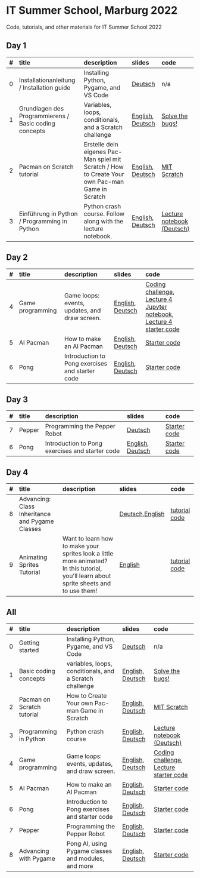 # IT Summer School, Marburg 2022
Code, tutorials, and other materials for IT Summer School 2022



## Day 1

| #    | title                                                 | description                                                                                      | slides                                                                                                                                                                                                            | code                                                                                          |
| :--- | :---------------------------------------------------- | :----------------------------------------------------------------------------------------------- | :---------------------------------------------------------------------------------------------------------------------------------------------------------------------------------------------------------------- | :-------------------------------------------------------------------------------------------- |
| 0    | Installationanleitung / Installation guide            | Installing Python, Pygame, and VS Code                                                           | [Deutsch](./Day_1/0-Installationanleitung.pdf "Installationanleitung")                                                                                                                                            | n/a                                                                                           |
| 1    | Grundlagen des Programmierens / Basic coding concepts | Variables, loops, conditionals, and a Scratch challenge                                          | [English](./Day_1/1-Basic_coding_concepts.pdf "Basic coding concepts"), [Deutsch](./Day_1/1-Grundlagen_des_Programmierens.pdf "Grundlagen des Programmierens")                                                    | [Solve the bugs!](https://scratch.mit.edu/projects/723149668/editor/ "Buggy Scratch project") |
| 2    | Pacman on Scratch tutorial                            | Erstelle dein eigenes Pac-Man spiel mit Scratch / How to Create Your own Pac-man Game in Scratch | [English](./Day_1/2-PacMan_tutorial_in_Scratch_en.pdf "How to Create Your own Pac-man Game in Scratch"), [Deutsch](./Day_1/2-PacMan_tutorial_in_Scratch_de.pdf "Erstelle dein eigenes Pac-Man spiel mit Scratch") | [MIT Scratch](https://scratch.mit.edu/  "MIT Scratch")                                        |
| 3    | Einführung in Python / Programming in Python          | Python crash course. Follow along with the lecture notebook.                                     | [English](./Day_1/3-Python_en.pdf "Introduction to Python"), [Deutsch](./Day_1/3-Python_de.pdf "Einführung in Python")                                                                                            | [Lecture notebook (Deutsch)](./Day_1/V3-Notebook.ipynb "Lecture notebook")                    |


## Day 2

| #    | title            | description                                     | slides                                                                                     | code                                                                                                                                                                                                                                                                    |
| :--- | :--------------- | :---------------------------------------------- | :----------------------------------------------------------------------------------------- | :---------------------------------------------------------------------------------------------------------------------------------------------------------------------------------------------------------------------------------------------------------------------- |
| 4    | Game programming | Game loops: events, updates, and draw screen.   | [English](./Day_2/4-Game_programming_en.pdf), [Deutsch](./Day_2/4-Game_Programming_de.pdf) | [Coding challenge](./Day_2/L4_coding_challenge "Coding challenge starter code"), [Lecture 4 Jupyter notebook](./Day_2/L4-Notebook-Part-1.ipynb "Notebook for Part 1 of lecture 4"), [Lecture 4 starter code](./Day_2/lecture_4_code "All codes that go with Lecture 4") |
| 5    | AI Pacman        | How to make an AI Pacman                        | [English](./Day_2/5-Pacman_AI_en.pdf), [Deutsch](./Day_2/5-Pacman_AI_de.pdf)               | [Starter code](./ "coming soon")                                                                                                                                                                                                                                        |
| 6    | Pong             | Introduction to Pong exercises and starter code | [English](./Day_2/6-Pre-pong_en.pdf), [Deutsch](./Day_2/6-Pre_pong_de.pdf)                 | [Starter code](./ "coming soon")                                                                                                                                                                                                                                        |


## Day 3

| #    | title  | description                                     | slides                                                                     | code                             |
| :--- | :----- | :---------------------------------------------- | :------------------------------------------------------------------------- | :------------------------------- |
| 7    | Pepper | Programming the Pepper Robot                    | [Deutsch](./Day_3/7-Pepper.pdf)                                            | [Starter code](./ "coming soon") |
| 6    | Pong   | Introduction to Pong exercises and starter code | [English](./Day_2/6-Pre-pong_en.pdf), [Deutsch](./Day_2/6-Pre_pong_de.pdf) | [Starter code](./ "coming soon") |

## Day 4

| #    | title                                           | description                                                                                                                             | slides                                                                                                                | code                                               |
| :--- | :---------------------------------------------- | :-------------------------------------------------------------------------------------------------------------------------------------- | :-------------------------------------------------------------------------------------------------------------------- | :------------------------------------------------- |
| 8    | Advancing: Class Inheritance and Pygame Classes |                                                                                                                                         | [Deutsch](./Day_4/8-inheritance_and_pygame_classes_de.pdf),[English](./Day_4/8-inheritance_and_pygame_classes_en.pdf) | [tutorial code](./ "coming soon")                  |
| 9    | Animating Sprites Tutorial                      | Want to learn how to make your sprites look a little more animated? In this tutorial, you'll learn about sprite sheets and to use them! | [English](./Day_4/animated_sprites_tutorial/9-Animating_Sprites_tutorial_en.pdf "Animated sprites tutorial")          | [tutorial code](./Day_4/animated_sprites_tutorial) |


## All


| #    | title                      | description                                             | slides                                                                                                                                                                                                              | code                                                                                                                              |
| :--- | :------------------------- | :------------------------------------------------------ | :------------------------------------------------------------------------------------------------------------------------------------------------------------------------------------------------------------------ | :-------------------------------------------------------------------------------------------------------------------------------- |
| 0    | Getting started            | Installing Python, Pygame, and VS Code                  | [Deutsch](./ "coming soon")                                                                                                                                                                                         | n/a                                                                                                                               |
| 1    | Basic coding concepts      | variables, loops, conditionals, and a Scratch challenge | [English](./slides/1-Basic_coding_concepts.pdf "Basic coding concepts"), [Deutsch](slides/1-Grundlagen_des_Programmierens.pdf "Grundlagen des Programmierens")                                                      | [Solve the bugs!](https://scratch.mit.edu/projects/723149668/editor/ "Buggy Scratch project")                                     |
| 2    | Pacman on Scratch tutorial | How to Create Your own Pac-man Game in Scratch          | [English](./slides/2-PacMan_tutorial_in_Scratch_en.pdf "How to Create Your own Pac-man Game in Scratch"), [Deutsch](./slides/2-PacMan_tutorial_in_Scratch_de.pdf "Erstelle dein eigenes Pac-Man spiel mit Scratch") | [MIT Scratch](https://scratch.mit.edu/  "MIT Scratch")                                                                            |
| 3    | Programming in Python      | Python crash course                                     | [English](./ "coming soon"), [Deutsch](./ "coming soon")                                                                                                                                                            | [Lecture notebook (Deutsch)](./coding_materials/V3-Notebook.ipynb "Lecture notebook")                                             |
| 4    | Game programming           | Game loops: events, updates, and draw screen.           | [English](./ "coming soon"), [Deutsch](./ "coming soon")                                                                                                                                                            | [Coding challenge](./coding_materials/L4_coding_challenge "Coding challenge matierals"), [Lecture starter code](./ "coming soon") |
| 5    | AI Pacman                  | How to make an AI Pacman                                | [English](./ "coming soon"), [Deutsch](./ "coming soon")                                                                                                                                                            | [Starter code](./ "coming soon")                                                                                                  |
| 6    | Pong                       | Introduction to Pong exercises and starter code         | [English](./ "coming soon"), [Deutsch](./ "coming soon")                                                                                                                                                            | [Starter code](./ "coming soon")                                                                                                  |
| 7    | Pepper                     | Programming the Pepper Robot                            | [English](./ "coming soon"), [Deutsch](./ "coming soon")                                                                                                                                                            | [Starter code](./ "coming soon")                                                                                                  |
| 8    | Advancing with Pygame      | Pong AI, using Pygame classes and modules, and more     | [English](./ "coming soon"), [Deutsch](./ "coming soon")                                                                                                                                                            | [Starter code](./ "coming soon")                                                                                                  |
